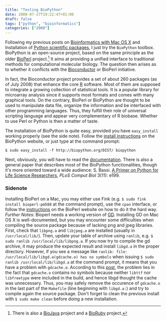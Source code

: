 ```yaml
---
title: "Testing BioPython"
date: 2008-07-27T19:22:47+01:00
draft: false
tags: ["python", "bioinformatics"]
categories: ["2008"]
---
```


Following my previous posts on [Bioinformatics with Mac OS X](/post/bioinformatics-with-mac-osx) and Installation of [Python scientific packages](/post/python-scientific-packages), I just try the `BioPython` toolbox. BioPython is an open-source project, based on the same principle as the older [BioPerl][BioPerl] project.[^1] It aims at providing a unified interface to traditional methods for computational molecular biology. The question then arises as to whether it conflicts with the [Bioconductor][Bioconductor] or BioPerl initiative.

In fact, the Bioconductor project provides a set of about 260 packages (as of July 2008) that enhance the core [R][R] software. Most of them are supposed to integrate a growing collection of statistical tools. It is a popular library for microarray analysis since it supports most formats and comes with many graphical tools. On the contrary, BioPerl or BioPython are thought to be used to manipulate data file, organize the information and be interfaced with other programming languages. Thus, they fulfill their role of universal scripting language and appear very complementary of R biobase. Whether to use Perl or Python is then a matter of taste.

The installation of BioPython is quite easy, provided you have `easy_install` working properly (see the side note). Follow the [install instructions][install instructions] on the BioPython website, or just type at the command prompt:

```
$ sudo easy_install -f http://biopython.org/DIST/ biopython
```

Next, obviously, you will have to read the [documentation][documentation]. There is also a general paper that describes most of the BioPython functionalities, though it's more oriented toward a wide audience: S. Bassi. [A Primer on Python for Life Science Researchers], *PLoS Comput Biol* 3(11): e199.

### Sidenote

Installing BioPerl on a Mac, you may either use Fink (e.g. `$ sudo fink install bioperl-pm588` at the command prompt), use the `cpan` interface, or follow the <a href="http://www.bioperl.org/wiki/Installing_Bioperl_for_Unix">instructions</a> on the BioPerl website on how to do it the hard way. *Further Notes*: Bioperl needs a working version of <a href="http://www.boutell.com/gd/">GD</a>. Installing GD on Mac OS X is well-documented, but you may encounter some difficulties when compiling the source package because of lacking png and jpeg libraries. First, check that `libpng.a` and `libjpeg.a` are installed (usually in `/usr/local/lib/`). Then, update your table of archive using `ranlib`, e.g. `$ sudo ranlib /usr/local/lib/libpng.a`. If you now try to compile the gd archive, it may produce the expected result and install `libgd.a` in the proper directory. However, if you see a message like `ranlib: file: /usr/local/lib/libgd.a(gdcache.o) has no symbols` when issuing `$ sudo ranlib /usr/local/lib/libgd.a` at the command prompt, it means that you have a problem with `gdcache.o`. According to this <a href="http://osdir.com/ml/ntop.devel/2004-05/msg00034.html">post</a>, the problem lies in the fact that `gdcache.o` contains no symbols because neither `libttf` nor `libfreetype` were included in the build, and hence libgd thought the cache was unnecessary. Thus, you may safely remove the occurence of `gdcache.o` in the last part of the `Makefile` (line beginning with `libgd.a:`) and try to compile again the source package. Don't forget to clean the previous install with `$ sudo make clean` before doing a new installation.

[^1]: There is also a <a href="http://biojava.org/">BioJava</a> project and a <a href="http://sciruby.codeforpeople.com/sr.cgi/BioRuby">BioRuby</a> project.

[Bioinformatics with Mac OS X]: /2008/06/15/bioinformatics-with-mac-osx.html
[Python scientifical packages]: /2008/07/02/python-scientific-packages.html
[BioPerl]: http://www.bioperl.org/
[Bioconductor]: http://www.bioconductor.org
[R]: http://www.r-project.org
[install instructions]: http://biopython.org/wiki/Download
[documentation]: http://biopython.org/wiki/Documentation
[A Primer on Python for Life Science Researchers]: http://www.ploscompbiol.org/article/info:doi%2F10.1371%2Fjournal.pcbi.0030199
